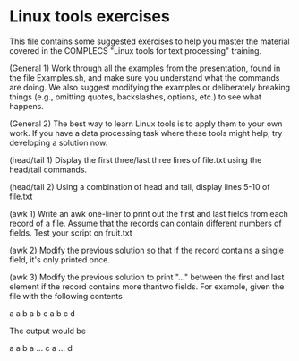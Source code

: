 # Linux tools exercises

This file contains some suggested exercises to help you master the
material covered in the COMPLECS "Linux tools for text processing"
training.

(General 1) Work through all the examples from the presentation, found in the
file Examples.sh, and make sure you understand what the commands are
doing. We also suggest modifying the examples or deliberately breaking
things (e.g., omitting quotes, backslashes, options, etc.) to see what
happens.

(General 2) The best way to learn Linux tools is to apply them to your own
work. If you have a data processing task where these tools might help,
try developing a solution now.

(head/tail 1) Display the first three/last three lines of file.txt using the
head/tail commands.

(head/tail 2) Using a combination of head and tail, display lines 5-10 of file.txt

(awk 1) Write an awk one-liner to print out the first and last fields from
each record of a file. Assume that the records can contain different
numbers of fields. Test your script on fruit.txt

(awk 2) Modify the previous solution so that if the record contains a
single field, it's only printed once.

(awk 3) Modify the previous solution to print "..." between the first and
last element if the record contains more thantwo fields. For example,
given the file with the following contents

a
a b
a b c
a b c d

The output would be

a
a b
a ... c
a ... d


